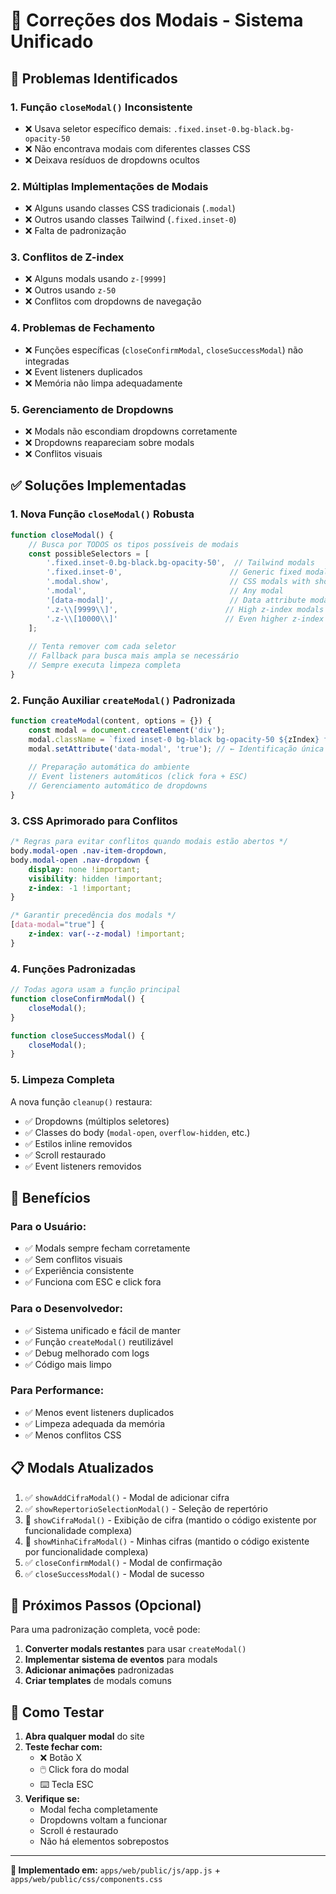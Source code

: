 # 🔧 Correções dos Modais - Sistema Unificado

## 📝 Problemas Identificados

### 1. **Função `closeModal()` Inconsistente**
- ❌ Usava seletor específico demais: `.fixed.inset-0.bg-black.bg-opacity-50`
- ❌ Não encontrava modais com diferentes classes CSS
- ❌ Deixava resíduos de dropdowns ocultos

### 2. **Múltiplas Implementações de Modais**
- ❌ Alguns usando classes CSS tradicionais (`.modal`)
- ❌ Outros usando classes Tailwind (`.fixed.inset-0`)
- ❌ Falta de padronização

### 3. **Conflitos de Z-index**
- ❌ Alguns modals usando `z-[9999]`
- ❌ Outros usando `z-50`
- ❌ Conflitos com dropdowns de navegação

### 4. **Problemas de Fechamento**
- ❌ Funções específicas (`closeConfirmModal`, `closeSuccessModal`) não integradas
- ❌ Event listeners duplicados
- ❌ Memória não limpa adequadamente

### 5. **Gerenciamento de Dropdowns**
- ❌ Modals não escondiam dropdowns corretamente
- ❌ Dropdowns reapareciam sobre modals
- ❌ Conflitos visuais

## ✅ Soluções Implementadas

### 1. **Nova Função `closeModal()` Robusta**

```javascript
function closeModal() {
    // Busca por TODOS os tipos possíveis de modais
    const possibleSelectors = [
        '.fixed.inset-0.bg-black.bg-opacity-50',  // Tailwind modals
        '.fixed.inset-0',                        // Generic fixed modals
        '.modal.show',                           // CSS modals with show class
        '.modal',                                // Any modal
        '[data-modal]',                          // Data attribute modals
        '.z-\\[9999\\]',                        // High z-index modals
        '.z-\\[10000\\]'                        // Even higher z-index modals
    ];
    
    // Tenta remover com cada seletor
    // Fallback para busca mais ampla se necessário
    // Sempre executa limpeza completa
}
```

### 2. **Função Auxiliar `createModal()` Padronizada**

```javascript
function createModal(content, options = {}) {
    const modal = document.createElement('div');
    modal.className = `fixed inset-0 bg-black bg-opacity-50 ${zIndex} flex items-center justify-center p-4`;
    modal.setAttribute('data-modal', 'true'); // ← Identificação única
    
    // Preparação automática do ambiente
    // Event listeners automáticos (click fora + ESC)
    // Gerenciamento automático de dropdowns
}
```

### 3. **CSS Aprimorado para Conflitos**

```css
/* Regras para evitar conflitos quando modais estão abertos */
body.modal-open .nav-item-dropdown,
body.modal-open .nav-dropdown {
    display: none !important;
    visibility: hidden !important;
    z-index: -1 !important;
}

/* Garantir precedência dos modals */
[data-modal="true"] {
    z-index: var(--z-modal) !important;
}
```

### 4. **Funções Padronizadas**

```javascript
// Todas agora usam a função principal
function closeConfirmModal() {
    closeModal();
}

function closeSuccessModal() {
    closeModal();
}
```

### 5. **Limpeza Completa**

A nova função `cleanup()` restaura:
- ✅ Dropdowns (múltiplos seletores)
- ✅ Classes do body (`modal-open`, `overflow-hidden`, etc.)
- ✅ Estilos inline removidos
- ✅ Scroll restaurado
- ✅ Event listeners removidos

## 🚀 Benefícios

### **Para o Usuário:**
- ✅ Modals sempre fecham corretamente
- ✅ Sem conflitos visuais
- ✅ Experiência consistente
- ✅ Funciona com ESC e click fora

### **Para o Desenvolvedor:**
- ✅ Sistema unificado e fácil de manter
- ✅ Função `createModal()` reutilizável
- ✅ Debug melhorado com logs
- ✅ Código mais limpo

### **Para Performance:**
- ✅ Menos event listeners duplicados
- ✅ Limpeza adequada da memória
- ✅ Menos conflitos CSS

## 📋 Modals Atualizados

1. ✅ `showAddCifraModal()` - Modal de adicionar cifra
2. ✅ `showRepertorioSelectionModal()` - Seleção de repertório
3. 🔄 `showCifraModal()` - Exibição de cifra (mantido o código existente por funcionalidade complexa)
4. 🔄 `showMinhaCifraModal()` - Minhas cifras (mantido o código existente por funcionalidade complexa)
5. ✅ `closeConfirmModal()` - Modal de confirmação
6. ✅ `closeSuccessModal()` - Modal de sucesso

## 🎯 Próximos Passos (Opcional)

Para uma padronização completa, você pode:

1. **Converter modals restantes** para usar `createModal()`
2. **Implementar sistema de eventos** para modals
3. **Adicionar animações** padronizadas
4. **Criar templates** de modals comuns

## 🧪 Como Testar

1. **Abra qualquer modal** do site
2. **Teste fechar com:**
   - ❌ Botão X
   - 🖱️ Click fora do modal
   - ⌨️ Tecla ESC
3. **Verifique se:**
   - Modal fecha completamente
   - Dropdowns voltam a funcionar
   - Scroll é restaurado
   - Não há elementos sobrepostos

---

**🔧 Implementado em:** `apps/web/public/js/app.js` + `apps/web/public/css/components.css` 